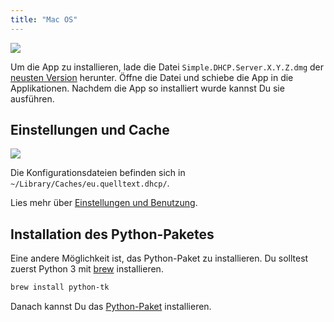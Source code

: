```yaml
---
title: "Mac OS"
---
```


![](/img/macos-install.png)

Um die App zu installieren, lade die Datei `Simple.DHCP.Server.X.Y.Z.dmg` der
[neusten Version][3] herunter. Öffne die Datei und schiebe die App in die
Applikationen. Nachdem die App so installiert wurde kannst Du sie ausführen.

## Einstellungen und Cache

![](/img/macos-files.png)

Die Konfigurationsdateien befinden sich in
`~/Library/Caches/eu.quelltext.dhcp/`.

Lies mehr über [Einstellungen und Benutzung][2].

## Installation des Python-Paketes

Eine andere Möglichkeit ist, das Python-Paket zu installieren. Du solltest
zuerst Python 3 mit [brew] installieren.

```sh
brew install python-tk
```

Danach kannst Du das [Python-Paket][1] installieren.

[1]: ./source.md
[2]: ../usage
[3]: https://github.com/niccokunzmann/simple_dhcp_server/releases
[brew]: https://brew.sh
